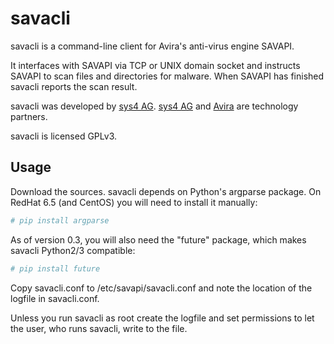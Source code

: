 # savacli                                                                                                   
savacli is a command-line client for Avira's anti-virus engine SAVAPI.

It interfaces with SAVAPI via TCP or UNIX domain socket and instructs SAVAPI to scan files and directories for malware. When SAVAPI has finished savacli reports the scan result.

savacli was developed by [sys4 AG](https://sys4.de). [sys4 AG](https://sys4.de) and [Avira](https://www.avira.com) are technology partners.

savacli is licensed GPLv3.

## Usage

Download the sources. savacli depends on Python's argparse package. On RedHat 6.5 (and CentOS) you will need to install it manually:

``` sh
# pip install argparse
```

As of version 0.3, you will also need the "future" package, which makes savacli Python2/3 compatible:

``` sh
# pip install future
```

Copy savacli.conf to /etc/savapi/savacli.conf and note the location of the logfile in savacli.conf.

Unless you run savacli as root create the logfile and set permissions to let the user, who runs savacli, write to the file.

